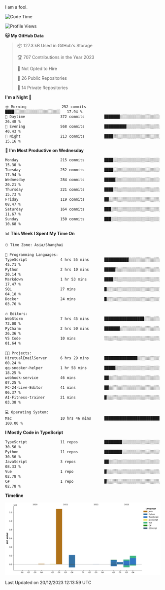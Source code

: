 I am a fool.

<!--START_SECTION:waka-->
![Code Time](http://img.shields.io/badge/Code%20Time-989%20hrs%2026%20mins-blue)

![Profile Views](http://img.shields.io/badge/Profile%20Views-1-blue)

**🐱 My GitHub Data** 

> 📦 127.3 kB Used in GitHub's Storage 
 > 
> 🏆 707 Contributions in the Year 2023
 > 
> 🚫 Not Opted to Hire
 > 
> 📜 26 Public Repositories 
 > 
> 🔑 14 Private Repositories 
 > 
**I'm a Night 🦉** 

```text
🌞 Morning                252 commits         ████░░░░░░░░░░░░░░░░░░░░░   17.94 % 
🌆 Daytime                372 commits         ███████░░░░░░░░░░░░░░░░░░   26.48 % 
🌃 Evening                568 commits         ██████████░░░░░░░░░░░░░░░   40.43 % 
🌙 Night                  213 commits         ████░░░░░░░░░░░░░░░░░░░░░   15.16 % 
```
📅 **I'm Most Productive on Wednesday** 

```text
Monday                   215 commits         ████░░░░░░░░░░░░░░░░░░░░░   15.30 % 
Tuesday                  252 commits         ████░░░░░░░░░░░░░░░░░░░░░   17.94 % 
Wednesday                284 commits         █████░░░░░░░░░░░░░░░░░░░░   20.21 % 
Thursday                 221 commits         ████░░░░░░░░░░░░░░░░░░░░░   15.73 % 
Friday                   119 commits         ██░░░░░░░░░░░░░░░░░░░░░░░   08.47 % 
Saturday                 164 commits         ███░░░░░░░░░░░░░░░░░░░░░░   11.67 % 
Sunday                   150 commits         ███░░░░░░░░░░░░░░░░░░░░░░   10.68 % 
```


📊 **This Week I Spent My Time On** 

```text
🕑︎ Time Zone: Asia/Shanghai

💬 Programming Languages: 
TypeScript               4 hrs 55 mins       ███████████░░░░░░░░░░░░░░   45.71 % 
Python                   2 hrs 10 mins       █████░░░░░░░░░░░░░░░░░░░░   20.14 % 
Markdown                 1 hr 53 mins        ████░░░░░░░░░░░░░░░░░░░░░   17.47 % 
SQL                      27 mins             █░░░░░░░░░░░░░░░░░░░░░░░░   04.18 % 
Docker                   24 mins             █░░░░░░░░░░░░░░░░░░░░░░░░   03.76 % 

🔥 Editors: 
WebStorm                 7 hrs 45 mins       ██████████████████░░░░░░░   72.00 % 
PyCharm                  2 hrs 50 mins       ███████░░░░░░░░░░░░░░░░░░   26.36 % 
VS Code                  10 mins             ░░░░░░░░░░░░░░░░░░░░░░░░░   01.64 % 

🐱‍💻 Projects: 
HiretualEmailServer      6 hrs 29 mins       ███████████████░░░░░░░░░░   60.24 % 
qq-snooker-helper        1 hr 58 mins        █████░░░░░░░░░░░░░░░░░░░░   18.25 % 
webhook-service          46 mins             ██░░░░░░░░░░░░░░░░░░░░░░░   07.25 % 
FC-24-Live-Editor        41 mins             ██░░░░░░░░░░░░░░░░░░░░░░░   06.37 % 
AI-Fitness-trainer       21 mins             █░░░░░░░░░░░░░░░░░░░░░░░░   03.38 % 

💻 Operating System: 
Mac                      10 hrs 46 mins      █████████████████████████   100.00 % 
```

**I Mostly Code in TypeScript** 

```text
TypeScript               11 repos            ████████░░░░░░░░░░░░░░░░░   30.56 % 
Python                   11 repos            ████████░░░░░░░░░░░░░░░░░   30.56 % 
JavaScript               3 repos             ██░░░░░░░░░░░░░░░░░░░░░░░   08.33 % 
Vue                      1 repo              █░░░░░░░░░░░░░░░░░░░░░░░░   02.78 % 
C#                       1 repo              █░░░░░░░░░░░░░░░░░░░░░░░░   02.78 % 
```



**Timeline**

![Lines of Code chart](https://raw.githubusercontent.com/VeejaLiu/VeejaLiu/master/assets/bar_graph.png)


 Last Updated on 20/12/2023 12:13:59 UTC
<!--END_SECTION:waka-->
